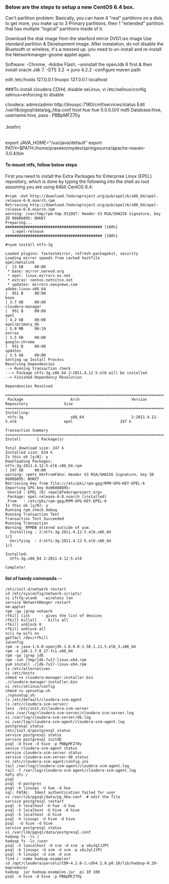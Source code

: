  
### Below are the steps to setup a new CentOS 6.4 box.

Can't partition problem:
Basically, you can have 4 "real" partitions on a disk; to get more, you make up to 3 Primary partitions, 
then 1 "extended" partition that has multiple "logical" partitions inside of it.

Download the disk image from the stanford mirror DVD1.iso image
Use standard partition & Development image.
After instalation, do not disable the Bluetooth or wireless, it's a messed up. you need to un-install and 
re-install the Networkmanger-gnome applet again.

Software:
-Chrome,
-Adobe Flash,
-uninstall the openJdk 6 first & then install oracle Jdk 7.
-STS 3.2 -> juno 4.2.2
 -configure maven path

edit /etc/hosts
 127.0.0.1 linuxpc
 127.0.0.1 localhost

###To install cloudera CDH4, 
  disable seLinux,
   vi /etc/selinux/config
   selinux=enforcing to disable
   
   cloudera: admin/admin
   http://linuxpc:7180/cmf/services/status
   Edit /var/lib/pgsql/data/pg_hba.conf
     host hue hue 0.0.0.0/0 md5
   Database:hive, 
   username:hive,
   pass : PBBpMFZ70y


###### .bashrc
export JAVA_HOME="/usr/java/default"
export PATH=$PATH:/home/praveen/mydev/springsource/apache-maven-3.0.4/bin

#### To mount ntfs, follow below steps
First you need to install the Extra Packages for Enterprise Linux (EPEL) repository, 
which is done by typing the following into the shell as root assuming you are using 64bit CentOS 6.4:

    #>rpm -Uvh http://download.fedoraproject.org/pub/epel/6/x86_64/epel-release-6-8.noarch.rpm  
    Retrieving http://download.fedoraproject.org/pub/epel/6/x86_64/epel-release-6-8.noarch.rpm
    warning: /var/tmp/rpm-tmp.93jDQT: Header V3 RSA/SHA256 Signature, key ID 0608b895: NOKEY
    Preparing...                ########################################### [100%]
       1:epel-release           ########################################### [100%]

    #>yum install ntfs-3g

    Loaded plugins: fastestmirror, refresh-packagekit, security
    Loading mirror speeds from cached hostfile
    epel/metalink                                                                                         |  13 kB     00:00     
     * base: mirror.nwresd.org
     * epel: linux.mirrors.es.net
     * extras: centos.netnitco.net
     * updates: mirrors.easynews.com
    adobe-linux-x86_64                                                                                    |  951 B     00:00     
    base                                                                                                  | 3.7 kB     00:00     
    cloudera-manager                                                                                      |  951 B     00:00     
    epel                                                                                                  | 4.2 kB     00:00     
    epel/primary_db                                                                                       | 5.0 MB     00:10     
    extras                                                                                                | 3.5 kB     00:00     
    google-chrome                                                                                         |  951 B     00:00     
    updates                                                                                               | 3.5 kB     00:00     
    Setting up Install Process
    Resolving Dependencies
    --> Running transaction check
    ---> Package ntfs-3g.x86_64 2:2011.4.12-5.el6 will be installed
    --> Finished Dependency Resolution
    
    Dependencies Resolved
    
    =============================================================================================================================
     Package                     Arch                       Version                               Repository                Size
    =============================================================================================================================
    Installing:
     ntfs-3g                     x86_64                     2:2011.4.12-5.el6                     epel                     247 k
    
    Transaction Summary
    =============================================================================================================================
    Install       1 Package(s)
    
    Total download size: 247 k
    Installed size: 624 k
    Is this ok [y/N]: y
    Downloading Packages:
    ntfs-3g-2011.4.12-5.el6.x86_64.rpm                                                                    | 247 kB     00:00     
    warning: rpmts_HdrFromFdno: Header V3 RSA/SHA256 Signature, key ID 0608b895: NOKEY
    Retrieving key from file:///etc/pki/rpm-gpg/RPM-GPG-KEY-EPEL-6
    Importing GPG key 0x0608B895:
     Userid : EPEL (6) <epel@fedoraproject.org>
     Package: epel-release-6-8.noarch (installed)
     From   : /etc/pki/rpm-gpg/RPM-GPG-KEY-EPEL-6
    Is this ok [y/N]: y
    Running rpm_check_debug
    Running Transaction Test
    Transaction Test Succeeded
    Running Transaction
    Warning: RPMDB altered outside of yum.
      Installing : 2:ntfs-3g-2011.4.12-5.el6.x86_64                                                                          1/1 
      Verifying  : 2:ntfs-3g-2011.4.12-5.el6.x86_64                                                                          1/1 
    
    Installed:
      ntfs-3g.x86_64 2:2011.4.12-5.el6                                                                                           
    
    Complete!



#### list of handy commands --

    /etc/init.d/network restart
    cd /etc/sysconfig/network-scripts/
    vi ifcfg-wlan0   -wireless lan   
    service NetworkManger restart
    nm-applet
    rpm -qa |grep network
    rfkill list     - gives the list of devices
    rfkill killall   - kills all
    rfkill unblock 0  
    rfkill unblock all
    ncli nw wifi on
    getfacl /dev/rfkill
    iwconfig
    rpm -e java-1.6.0-openjdk-1.6.0.0-1.50.1.11.5.el6_3.x86_64
    rpm -e jdk-1.7.0_17-fcs.x86_64
    rpm -qa |grep jdk
    rpm -ivh /tmp/jdk-7u17-linux-x64.rpm
    yum install ./jdk-7u17-linux-x64.rpm
    ls /etc/alternatives
    vi /etc/hosts
    chmod +x cloudera-manager-installer.bin
    ./cloudera-manager-installer.bin 
    vi /etc/selinux/config 
    chmod +x vpnsetup.sh 
    ./vpnsetup.sh 
    ls /etc/default/cloudera-scm-agent 
    ls /etc/cloudera-scm-server/
    less  /etc/init.d/cloudera-scm-server
    less /var/log/cloudera-scm-server/cloudera-scm-server.log 
    vi /var/log/cloudera-scm-server/db.log 
    vi /var/log/cloudera-scm-agent/cloudera-scm-agent.log
    postgresql status
    /etc/init.d/postgresql status
    service postgresql status
    service postgresql initdb
    psql -U hive -d hive -p PBBpMFZ70y
    sevice cloudera-scm-agent status
    service cloudera-scm-server status
    service cloudera-scm-server-db status
    vi /etc/cloudera-scm-agent/config.ini 
    tail /var/log/cloudera-scm-agent/cloudera-scm-agent.log
    tail -f /var/log/cloudera-scm-agent/cloudera-scm-agent.log
    hdfs dfs /
    psql
    psql -U postgres
    psql -h linuxpc -U hue -d hue
    sql: FATAL:  Ident authentication failed for user
    vi /var/lib/pgsql/data/pg_hba.conf  # edit the file
    service postgresql restart
    psql -h localhost -U hue -d hue
    psql -h localhost -U hive -d hive
    psql -h localhost -U hive 
    psql -h linuxpc -U hive -d hive
    psql  -U hive -d hive
    service postgresql status
    vi /var/lib/pgsql/data/postgresql.conf 
    hadoop fs -ls /
    hadoop fs -ls /user
    psql -h loacalhost -U scm -d scm -p s6uJqlJJPt
    psql -h linuxpc -U scm -d scm -p s6uJqlJJPt
    psql -h linuxpc -U scm -d scm
    find / -name hadoop-examples*
    cd /opt/cloudera/parcels/CDH-4.2.0-1.cdh4.2.0.p0.10/lib/hadoop-0.20-mapreduce/
    hadoop  jar hadoop-examples.jar  pi 10 100
    psql -U hive -d hive -p PBBpMFZ70y
    




